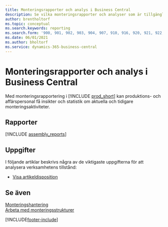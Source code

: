 ```yaml
---
title: Monteringsrapporter och analys i Business Central
description: Se vilka monteringsrapporter och analyser som är tillgängliga i standardversionen av Business Central så att du kan hålla reda på din verksamhet.
author: brentholtorf
ms.topic: conceptual
ms.search.keywords: reporting
ms.search.form: '900, 901, 902, 903, 904, 907, 910, 916, 920, 921, 922, 923, 940, 941, 942, 930, 931, 932, 914, 915, 905, Report_801, Report_809, Report_810, Report_811, Report_812, Report_915, Report_5871, Report_5872'
ms.date: 06/01/2021
ms.author: bholtorf
ms.service: dynamics-365-business-central
---
```

# Monteringsrapporter och analys i Business Central

Med monteringsrapportering i [!INCLUDE [prod_short](includes/prod_short.md)] kan produktions- och affärspersonal få insikter och statistik om aktuella och tidigare monteringsaktiviteter.  

## Rapporter

[!INCLUDE [assembly_reports](includes/assembly-reports-include.md)]

## Uppgifter

I följande artiklar beskrivs några av de viktigaste uppgifterna för att analysera verksamhetens tillstånd:

* [Visa artikeldisposition](inventory-how-availability-overview.md)

## Se även

[Monteringshantering](assembly-assemble-items.md)  
[Arbeta med monteringsstrukturer](assembly-how-work-assembly-boms.md)  

[!INCLUDE[footer-include](includes/footer-banner.md)]
